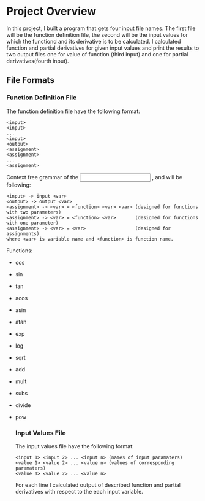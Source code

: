 # Project Overview
In this project, I built a program that gets four input file names. The first file will be the function definition file, 
the second will be the input values for which the functiond and its derivative is to be calculated. I calculated function and
partial derivatives for given input values and print the results to two output files one for value of function (third input) and one for partial derivatives(fourth input).


## File Formats
  ### Function Definition File
  The function definition file have the following format:
  ```
  <input>
  <input>
  ...
  <input>
  <output>
  <assignment>
  <assignment>
  ...
  <assignment>
  ```
  Context free grammar of the <input> ,<output> and <assignment> will be following:
  ```
  <input> -> input <var>
  <output> -> output <var>
  <assignment> -> <var> = <function> <var> <var> (designed for functions with two parameters)
  <assignment> -> <var> = <function> <var>       (designed for functions with one parameter)
  <assignment> -> <var> = <var>                  (designed for assignments)
  where <var> is variable name and <function> is function name.
  ```
  Functions:

- cos
- sin
- tan
- acos
- asin
- atan
- exp
- log
- sqrt
- add
- mult
- subs
- divide
- pow

  ### Input Values File
  The input values file have the following format:
  ```
  <input 1> <input 2> ... <input n> (names of input paramaters)
  <value 1> <value 2> ... <value n> (values of corresponding paramaters)
  <value 1> <value 2> ... <value n>
  ```
  For each line I calculated output of described function and partial derivatives with respect to the each input variable.
    
    
